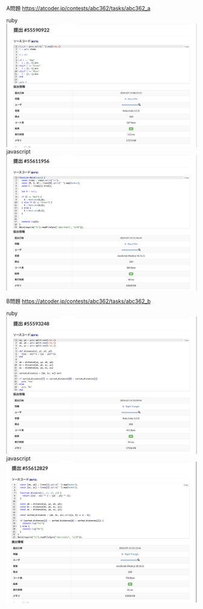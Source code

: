 A問題
https://atcoder.jp/contests/abc362/tasks/abc362_a

ruby
![alt text](a_ruby.png)
javascript
![alt text](a_javascript.png)


B問題
https://atcoder.jp/contests/abc362/tasks/abc362_b

ruby
![alt text](b_ruby.png)
javascript
![alt text](b_javascript.png)


